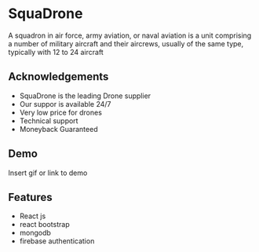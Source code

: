 # SquaDrone

A squadron in air force, army aviation, or naval aviation is a unit comprising a number of military aircraft and their aircrews, usually of the same type, typically with 12 to 24 aircraft

## Acknowledgements

- SquaDrone is the leading Drone supplier
- Our suppor is available 24/7
- Very low price for drones
- Technical support
- Moneyback Guaranteed

## Demo

Insert gif or link to demo

## Features

- React js
- react bootstrap
- mongodb
- firebase authentication
